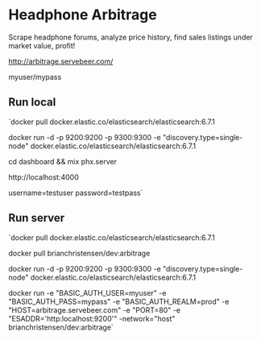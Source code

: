 # Headphone Arbitrage
Scrape headphone forums, analyze price history, find sales listings under market value, profit!

http://arbitrage.servebeer.com/

myuser/mypass

## Run local

`docker pull docker.elastic.co/elasticsearch/elasticsearch:6.7.1

docker run -d -p 9200:9200 -p 9300:9300 -e "discovery.type=single-node" docker.elastic.co/elasticsearch/elasticsearch:6.7.1

cd dashboard && mix phx.server

http://localhost:4000

username=testuser password=testpass`

## Run server

`docker pull docker.elastic.co/elasticsearch/elasticsearch:6.7.1

docker pull brianchristensen/dev:arbitrage

docker run -d -p 9200:9200 -p 9300:9300 -e "discovery.type=single-node" docker.elastic.co/elasticsearch/elasticsearch:6.7.1

docker run -e "BASIC_AUTH_USER=myuser" -e "BASIC_AUTH_PASS=mypass" -e "BASIC_AUTH_REALM=prod" -e "HOST=arbitrage.servebeer.com" -e "PORT=80" -e "ESADDR='http:localhost:9200'" -network="host" brianchristensen/dev:arbitrage`
